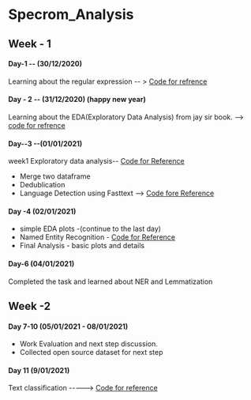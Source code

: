 # Specrom_Analysis
## Week - 1
#### Day-1 -- (30/12/2020)
Learning about the regular expression -- > [Code for refrence](https://github.com/pavi-ninjaac/Specrom_Analysis/blob/main/Regular_Expression/regular_expression.ipynb)

#### Day - 2 -- (31/12/2020) (happy new year)
Learning about the EDA(Exploratory Data Analysis) from jay sir book. --> [code for refrence](https://github.com/pavi-ninjaac/Specrom_Analysis/blob/main/EDA_BBC_Dataset/EDA_text_classification_BBC_data.ipynb)  
#### Day--3 --(01/01/2021)
week1 Exploratory data analysis-- [Code for Reference](https://github.com/pavi-ninjaac/Specrom_Analysis/blob/main/Internship_works/week1/EDA.ipynb)<br>
- Merge two dataframe
- Dedublication
- Language Detection using Fasttext --> [Code fore Reference](https://github.com/pavi-ninjaac/Specrom_Analysis/blob/main/Language_Detection_Using_Fasttext.ipynb)
#### Day -4 (02/01/2021)
- simple EDA plots -(continue to the last day)
- Named Entity Recognition - [Code for Reference](https://github.com/pavi-ninjaac/Specrom_Analysis/blob/main/Named_Entity_recognition.ipynb)
- Final Analysis - basic plots and details
#### Day-6 (04/01/2021)
Completed the task and learned about NER and Lemmatization
## Week -2
#### Day 7-10 (05/01/2021 - 08/01/2021)
- Work Evaluation and next step discussion.
- Collected open source dataset for next step
#### Day 11 (9/01/2021)
Text classification -----> [Code for reference](https://github.com/pavi-ninjaac/Specrom_Analysis/blob/main/Internship_works/week2/notebookea2f6f5a32.ipynb)
